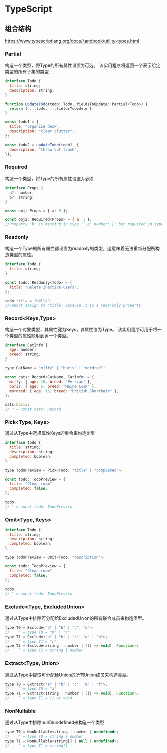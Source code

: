 # TypeScript

## 组合结构
https://www.typescriptlang.org/docs/handbook/utility-types.html
### Partial<Type>
构造一个类型，将Type的所有属性设置为可选。 该实用程序将返回一个表示给定类型的所有子集的类型
```javaScript
interface Todo {
  title: string;
  description: string;
}

function updateTodo(todo: Todo, fieldsToUpdate: Partial<Todo>) {
  return { ...todo, ...fieldsToUpdate };
}

const todo1 = {
  title: "organize desk",
  description: "clear clutter",
};

const todo2 = updateTodo(todo1, {
  description: "throw out trash",
});
```

### Required<Type>
构造一个类型，将Type的所有属性设置为必须
```javaScript
interface Props {
  a?: number;
  b?: string;
}

const obj: Props = { a: 5 };

const obj2: Required<Props> = { a: 5 };
//Property 'b' is missing in type '{ a: number; }' but required in type 'Required<Props>'.
```

### Readonly<Type>
构造一个Type的所有属性都设置为readonly的类型，这意味着无法重新分配所构造类型的属性。
```javaScript
interface Todo {
  title: string;
}

const todo: Readonly<Todo> = {
  title: "Delete inactive users",
};

todo.title = "Hello";
//Cannot assign to 'title' because it is a read-only property.
```
### Record<Keys,Type>
构造一个对象类型，其属性键为Keys，其属性值为Type。 该实用程序可用于将一个类型的属性映射到另一个类型。
```javaScript
interface CatInfo {
  age: number;
  breed: string;
}

type CatName = "miffy" | "boris" | "mordred";

const cats: Record<CatName, CatInfo> = {
  miffy: { age: 10, breed: "Persian" },
  boris: { age: 5, breed: "Maine Coon" },
  mordred: { age: 16, breed: "British Shorthair" },
};

cats.boris;
// ^ = const cats: Record
```

### Pick<Type, Keys>
通过从Type中选择属性Keys的集合来构造类型
```javaScript
interface Todo {
  title: string;
  description: string;
  completed: boolean;
}

type TodoPreview = Pick<Todo, "title" | "completed">;

const todo: TodoPreview = {
  title: "Clean room",
  completed: false,
};

todo;
// ^ = const todo: TodoPreview
```

### Omit<Type, Keys>
```javaScript
interface Todo {
  title: string;
  description: string;
  completed: boolean;
}

type TodoPreview = Omit<Todo, "description">;

const todo: TodoPreview = {
  title: "Clean room",
  completed: false,
};

todo;
// ^ = const todo: TodoPreview
```

### Exclude<Type, ExcludedUnion>
通过从Type中排除可分配给ExcludedUnion的所有联合成员来构造类型。
```javaScript
type T0 = Exclude<"a" | "b" | "c", "a">;
//    ^ = type T0 = "b" | "c"
type T1 = Exclude<"a" | "b" | "c", "a" | "b">;
//    ^ = type T1 = "c"
type T2 = Exclude<string | number | (() => void), Function>;
//    ^ = type T2 = string | number
```

### Extract<Type, Union>
通过从Type中提取可分配给Union的所有Union成员来构造类型。
```javaScript
type T0 = Extract<"a" | "b" | "c", "a" | "f">;
//    ^ = type T0 = "a"
type T1 = Extract<string | number | (() => void), Function>;
//    ^ = type T1 = () => void
```

### NonNullable<Type>
通过从Type中排除null和undefined来构造一个类型
```javaScript
type T0 = NonNullable<string | number | undefined>;
//    ^ = type T0 = string | number
type T1 = NonNullable<string[] | null | undefined>;
//    ^ = type T1 = string[]
```